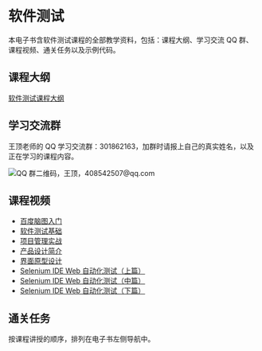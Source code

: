 # 软件测试

本电子书含软件测试课程的全部教学资料，包括：课程大纲、学习交流 QQ 群、课程视频、通关任务以及示例代码。

## 课程大纲

[软件测试课程大纲](http://naotu.baidu.com/file/97f6e3800b3e05dc5d6b8f77f569ac13?token=a91496347dcbadba)

## 学习交流群

王顶老师的 QQ 学习交流群：301862163，加群时请报上自己的真实姓名，以及正在学习的课程内容。

![QQ 群二维码，王顶，408542507@qq.com](http://sample.wangding.in/images/student-group.png)

## 课程视频

- [百度脑图入门](https://ke.qq.com/course/231603)
- [软件测试基础]()
- [项目管理实战]()
- [产品设计简介](https://ke.qq.com/course/234708)
- [界面原型设计](https://ke.qq.com/course/234713)
- [Selenium IDE Web 自动化测试（上篇）](https://ke.qq.com/course/232231)
- [Selenium IDE Web 自动化测试（中篇）](https://ke.qq.com/course/232657)
- [Selenium IDE Web 自动化测试（下篇）](https://ke.qq.com/course/232711)

## 通关任务

按课程讲授的顺序，排列在电子书左侧导航中。
